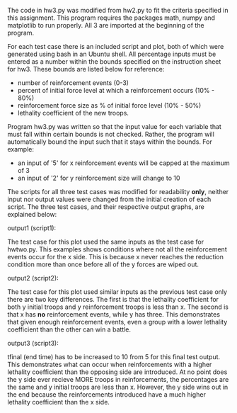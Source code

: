 The code in hw3.py was modified from hw2.py to fit the criteria specified in this assignment.
This program requires the packages math, numpy and matplotlib to run properly. All 3 are imported 
at the beginning of the program. 

For each test case there is an included script and plot, both of which were generated using bash 
in an Ubuntu shell. All percentage inputs must be entered as a number within the bounds specified on the
instruction sheet for hw3. These bounds are listed below for reference:

* number of reinforcement events (0-3)
* percent of initial force level at which a reinforcement occurs (10% - 80%)
* reinforcement force size as % of initial force level (10% - 50%)
* lethality coefficient of the new troops.

Program hw3.py was written so that the input value for each variable that must fall within certain 
bounds is not checked. Rather, the program will automatically bound the input such that it stays within 
the bounds. For example:

* an input of '5' for x reinforcement events will be capped at the maximum of 3
* an input of '2' for y reinforcement size will change to 10

The scripts for all three test cases was modified for readability **only**, neither input nor output 
values were changed from the initial creation of each script. The three test cases, and their respective 
output graphs, are explained below:

output1 (script1):

  The test case for this plot used the same inputs as the test case for hwtwo.py. This examples shows
conditions where not all the reinforcement events occur for the x side. This is because x never reaches
the reduction condition more than once before all of the y forces are wiped out.

output2 (script2):

  The test case for this plot used similar inputs as the previous test case only there are two key differences.
The first is that the lethality coefficient for both y initial troops and y reinforcement troops is less than x.
The second is that x has **no** reinforcement events, while y has three. This demonstrates that given enough 
reinforcement events, even a group with a lower lethality coefficient than the other can win a battle.

output3 (script3):

  tfinal (end time) has to be increased to 10 from 5 for this final test output. This demonstrates what 
can occur when reinforcements with a higher lethality coefficient than the opposing side are introduced.
At no point does the y side ever recieve MORE troops in reinforcements, the percentages are the same and 
y initial troops are less than x. However, the y side wins out in the end because the reinforcements 
introduced have a much higher lethality coefficient than the x side.






  
